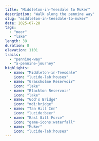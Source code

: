 ```yaml
---
title: "Middleton-in-Teesdale to Muker"
description: "Walk along the pennine way"
slug: "middleton-in-teesdale-to-muker"
date: 2025-07-28
tags:
  - "moor"
  - "lake"
length: 38
duration: 8
elevation: 1101
trails:
  - "pennine-way"
  - "a-pennine-journey"
highlights:
  - name: "Middleton-in-Teesdale"
    icon: "lucide-lab:houses"
  - name: "Grassholme Reservoir"
    icon: "lake"
  - name: "Blackton Reservoir"
    icon: "lake"
  - name: "God's Bridge"
    icon: "mdi:bridge"
  - name: "Tan Hill Inn"
    icon: "lucide:beer"
  - name: "East Gill Force"
    icon: "game-icons:waterfall"
  - name: "Muker"
    icon: "lucide-lab:houses"
---
```

